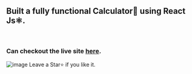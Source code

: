 <h2>Built a fully functional Calculator🧮 using React Js⚛️.</h2> <br>
<h3>Can checkout the live site <a href="https://reactcalculator-moresahil7.netlify.app/">here</a>.</h3>



![image](https://user-images.githubusercontent.com/82169025/128450180-4179be2b-c4bc-480a-a1e0-63b8fdc61a4f.png)
Leave a Star⭐ if you like it.
